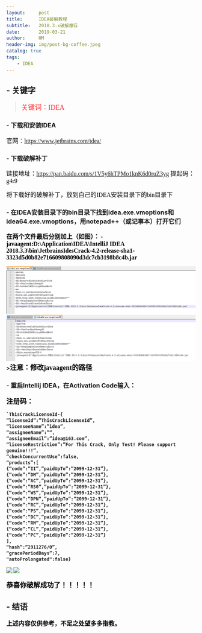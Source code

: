 ```yaml
---
layout:     post
title:      IDEA破解教程
subtitle:   2018.3.x破解缴存
date:       2019-03-21
author:     HM
header-img: img/post-bg-coffee.jpeg
catalog: true
tags:
    - IDEA
---
```


## - 关键字

><font color="#FF3030" size="4" face="宋体">关键词：IDEA </font>

### - 下载和安装IDEA

<font color="#000000" size="3" face="宋体">官网：<a href="https://www.jetbrains.com/idea/">https://www.jetbrains.com/idea/</a></font>

### - 下载破解补丁

<font color="#000000" size="3" face="宋体">链接地址：<a href="https://pan.baidu.com/s/1V5y6hTPMo1knK6d0ruZ3yg">https://pan.baidu.com/s/1V5y6hTPMo1knK6d0ruZ3yg</a></font>
<font color="#000000" size="3" face="宋体">提起码：g4r9</font>

<font color="#000000" size="3" face="宋体">将下载好的破解补丁，放到自己的IDEA安装目录下的bin目录下</font>

### - 在IDEA安装目录下的bin目录下找到idea.exe.vmoptions和idea64.exe.vmoptions，用notepad++（或记事本）打开它们

<font color="#000000" size="3" face="宋体"><strong>在两个文件最后分别加上（如图）：</font>
<font color="#000000" size="3" face="宋体"><strong>-javaagent:D:\Application\IDEA\IntelliJ IDEA 2018.3.3\bin\JetbrainsIdesCrack-4.2-release-sha1-3323d5d0b82e716609808090d3dc7cb3198b8c4b.jar</font>

<img src="/img/poj1.jpg"/>
<img src="/img/poj2.jpg"/>
><font color="#000000" size="4" face="宋体">注意：修改javaagent的路径 </font>

### - 重启Intellij IDEA，在Activation Code输入：
<font color="#000000" size="4" face="宋体">注册码：</font>

    `ThisCrackLicenseId-{ 
    “licenseId”:”ThisCrackLicenseId”, 
    “licenseeName”:”idea”, 
    “assigneeName”:”“, 
    “assigneeEmail”:”idea@163.com”, 
    “licenseRestriction”:”For This Crack, Only Test! Please support genuine!!!”, 
    “checkConcurrentUse”:false, 
    “products”:[ 
    {“code”:”II”,”paidUpTo”:”2099-12-31”}, 
    {“code”:”DM”,”paidUpTo”:”2099-12-31”}, 
    {“code”:”AC”,”paidUpTo”:”2099-12-31”}, 
    {“code”:”RS0”,”paidUpTo”:”2099-12-31”}, 
    {“code”:”WS”,”paidUpTo”:”2099-12-31”}, 
    {“code”:”DPN”,”paidUpTo”:”2099-12-31”}, 
    {“code”:”RC”,”paidUpTo”:”2099-12-31”}, 
    {“code”:”PS”,”paidUpTo”:”2099-12-31”}, 
    {“code”:”DC”,”paidUpTo”:”2099-12-31”}, 
    {“code”:”RM”,”paidUpTo”:”2099-12-31”}, 
    {“code”:”CL”,”paidUpTo”:”2099-12-31”}, 
    {“code”:”PC”,”paidUpTo”:”2099-12-31”} 
    ], 
    “hash”:”2911276/0”, 
    “gracePeriodDays”:7, 
    "autoProlongated":false}

![](https://img-blog.csdn.net/20180318125832208)
![](https://img-blog.csdn.net/20180318125923735)

<font color="#000000" size="4" face="宋体">恭喜你破解成功了！！！！！</font>
## - 结语

<font color="#000000" size="3" face="宋体">上述内容仅供参考，不足之处望多多指教。</font>


